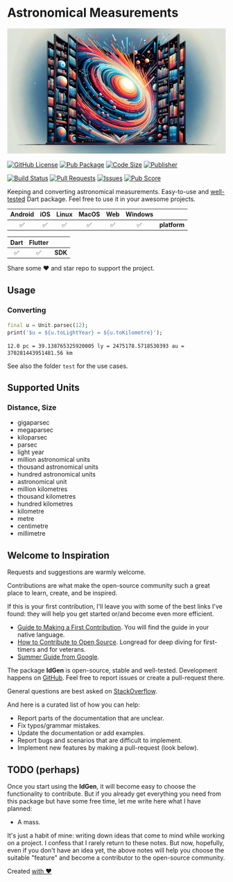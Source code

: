 # Astronomical Measurements

![Cover - Astronomical Measurements](https://raw.githubusercontent.com/signmotion/astronomical_measurements/master/images/cover.webp)

[![GitHub License](https://img.shields.io/badge/license-MIT-blue.svg)](https://opensource.org/licenses/MIT)
[![Pub Package](https://img.shields.io/pub/v/astronomical_measurements.svg?logo=dart&logoColor=00b9fc&color=blue)](https://pub.dartlang.org/packages/astronomical_measurements)
[![Code Size](https://img.shields.io/github/languages/code-size/signmotion/astronomical_measurements?logo=github&logoColor=white)](https://github.com/signmotion/astronomical_measurements)
[![Publisher](https://img.shields.io/pub/publisher/astronomical_measurements)](https://pub.dev/publishers/syrokomskyi.com)

[![Build Status](https://img.shields.io/github/actions/workflow/status/signmotion/astronomical_measurements/dart-ci.yml?logo=github-actions&logoColor=white)](https://github.com/signmotion/astronomical_measurements/actions)
[![Pull Requests](https://img.shields.io/github/issues-pr/signmotion/astronomical_measurements?logo=github&logoColor=white)](https://github.com/signmotion/astronomical_measurements/pulls)
[![Issues](https://img.shields.io/github/issues/signmotion/astronomical_measurements?logo=github&logoColor=white)](https://github.com/signmotion/astronomical_measurements/issues)
[![Pub Score](https://img.shields.io/pub/points/astronomical_measurements?logo=dart&logoColor=00b9fc)](https://pub.dev/packages/astronomical_measurements/score)

Keeping and converting astronomical measurements.
Easy-to-use and [well-tested](https://github.com/signmotion/astronomical_measurements/tree/master/test) Dart package.
Feel free to use it in your awesome projects.

| Android | iOS | Linux | MacOS | Web | Windows |              |
| :-----: | :-: | :---: | :---: | :-: | :-----: | :----------- |
|   ✅    | ✅  |  ✅   |  ✅   | ✅  |   ✅    | **platform** |

| Dart | Flutter |         |
| :--: | :-----: | :------ |
|  ✅  |   ✅    | **SDK** |

Share some ❤️ and star repo to support the project.

## Usage

### Converting

```dart
final u = Unit.parsec(12);
print('$u = ${u.toLightYear} = ${u.toKilometre}');

```

```text
12.0 pc = 39.138765325920005 ly = 2475178.5718530393 au = 370281443951481.56 km
```

See also the folder `test` for the use cases.

## Supported Units

### Distance, Size

- gigaparsec
- megaparsec
- kiloparsec
- parsec
- light year
- million astronomical units
- thousand astronomical units
- hundred astronomical units
- astronomical unit
- million kilometres
- thousand kilometres
- hundred kilometres
- kilometre
- metre
- centimetre
- millimetre

## Welcome to Inspiration

Requests and suggestions are warmly welcome.

Contributions are what make the open-source community such a great place to learn, create, and be inspired.

If this is your first contribution, I'll leave you with some of the best links I've found: they will help you get started or/and become even more efficient.

- [Guide to Making a First Contribution](https://github.com/firstcontributions/first-contributions). You will find the guide in your native language.
- [How to Contribute to Open Source](https://opensource.guide/how-to-contribute). Longread for deep diving for first-timers and for veterans.
- [Summer Guide from Google](https://youtu.be/qGTQ7dEZXZc).

The package **IdGen** is open-source, stable and well-tested. Development happens on
[GitHub](https://github.com/signmotion/astronomical_measurements). Feel free to report issues
or create a pull-request there.

General questions are best asked on
[StackOverflow](https://stackoverflow.com/questions/tagged/astronomical_measurements).

And here is a curated list of how you can help:

- Report parts of the documentation that are unclear.
- Fix typos/grammar mistakes.
- Update the documentation or add examples.
- Report bugs and scenarios that are difficult to implement.
- Implement new features by making a pull-request (look below).

## TODO (perhaps)

Once you start using the **IdGen**, it will become easy to choose the functionality to contribute. But if you already get everything you need from this package but have some free time, let me write here what I have planned:

- A mass.

It's just a habit of mine: writing down ideas that come to mind while working on a project. I confess that I rarely return to these notes. But now, hopefully, even if you don't have an idea yet, the above notes will help you choose the suitable "feature" and become a contributor to the open-source community.

Created [with ❤️](https://syrokomskyi.com)
